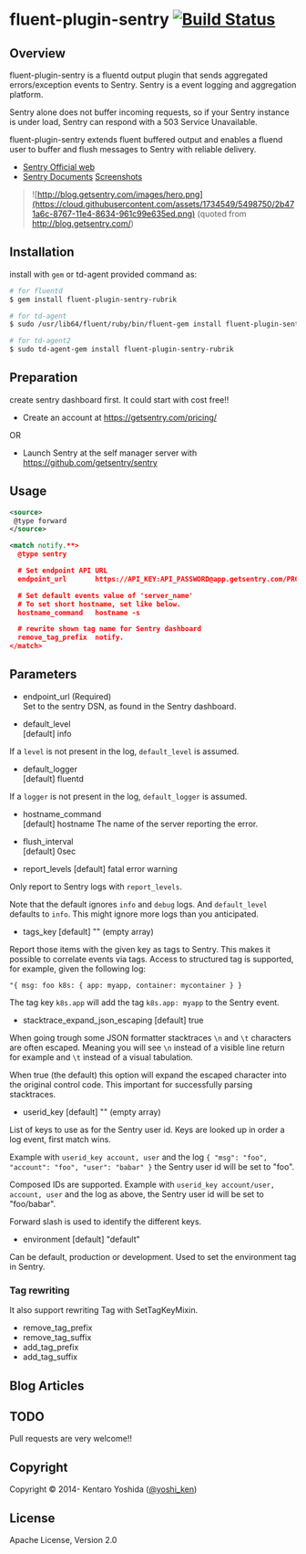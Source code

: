 # fluent-plugin-sentry [![Build Status](https://travis-ci.org/rubrikinc/fluent-plugin-sentry.png?branch=master)](https://travis-ci.org/rubrikinc/fluent-plugin-sentry)

## Overview

fluent-plugin-sentry is a fluentd output plugin that sends aggregated errors/exception events to Sentry. Sentry is a event logging and aggregation platform.<br>

Sentry alone does not buffer incoming requests, so if your Sentry instance is under load, Sentry can respond with a 503 Service Unavailable.<br>

fluent-plugin-sentry extends fluent buffered output and enables a fluend user to buffer and flush messages to Sentry with reliable delivery.

* [Sentry Official web](https://getsentry.com/welcome/)
* [Sentry Documents](http://sentry.readthedocs.org/en/latest/) [Screenshots](https://github.com/getsentry/sentry#screenshots)

> ![http://blog.getsentry.com/images/hero.png](https://cloud.githubusercontent.com/assets/1734549/5498750/2b471a6c-8767-11e4-8634-961c99e635ed.png)
(quoted from http://blog.getsentry.com/)


## Installation

install with `gem` or td-agent provided command as:

```bash
# for fluentd
$ gem install fluent-plugin-sentry-rubrik

# for td-agent
$ sudo /usr/lib64/fluent/ruby/bin/fluent-gem install fluent-plugin-sentry-rubrik

# for td-agent2
$ sudo td-agent-gem install fluent-plugin-sentry-rubrik
```

## Preparation

create sentry dashboard first. It could start with cost free!!

* Create an account at https://getsentry.com/pricing/

OR

* Launch Sentry at the self manager server with https://github.com/getsentry/sentry

## Usage

```xml
<source>
 @type forward
</source>

<match notify.**>
  @type sentry

  # Set endpoint API URL
  endpoint_url       https://API_KEY:API_PASSWORD@app.getsentry.com/PROJECT_ID

  # Set default events value of 'server_name'
  # To set short hostname, set like below.
  hostname_command   hostname -s

  # rewrite shown tag name for Sentry dashboard
  remove_tag_prefix  notify.
</match>
```

## Parameters

* endpoint_url (Required)<br>
Set to the sentry DSN, as found in the Sentry dashboard.

* default_level<br>
[default] info

If a `level` is not present in the log, `default_level` is assumed.

* default_logger<br>
[default] fluentd

If a `logger` is not present in the log, `default_logger` is assumed.

* hostname_command<br>
[default] hostname
The name of the server reporting the error.

* flush_interval<br>
[default] 0sec

* report_levels
[default] fatal error warning

Only report to Sentry logs with `report_levels`.

Note that the default ignores `info` and `debug` logs. And `default_level`
defaults to `info`. This might ignore more logs than you anticipated.

* tags_key
[default] "" (empty array)

Report those items with the given key as tags to Sentry. This makes it possible
to correlate events via tags. Access to structured tag is supported, for
example, given the following log:

```
"{ msg: foo k8s: { app: myapp, container: mycontainer } }
``` 
The tag key `k8s.app` will add the tag `k8s.app: myapp` to the Sentry event.

* stacktrace_expand_json_escaping
[default] true

When going trough some JSON formatter stacktraces `\n` and `\t` characters are
often escaped. Meaning you will see `\n` instead of a visible line return for
example and `\t` instead of a visual tabulation.

When true (the default) this option will expand the escaped character into the
original control code. This important for successfully parsing stacktraces.

* userid_key
[default] "" (empty array)

List of keys to use as for the Sentry user id. Keys are looked up in order a
log event, first match wins.

Example with `userid_key account, user` and the log
`{ "msg": "foo", "account": "foo", "user": "babar" }` the Sentry user id will
be set to "foo".

Composed IDs are supported. Example with
`userid_key account/user, account, user` and the log as above, the Sentry user
id will be set to "foo/babar".

Forward slash is used to identify the different keys.

* environment
[default] "default"

Can be default, production or development. Used to set the environment tag in
Sentry.

### Tag rewriting

It also support rewriting Tag with SetTagKeyMixin.

* remove_tag_prefix
* remove_tag_suffix
* add_tag_prefix
* add_tag_suffix

## Blog Articles

## TODO

Pull requests are very welcome!!

## Copyright

Copyright © 2014- Kentaro Yoshida ([@yoshi_ken](https://twitter.com/yoshi_ken))

## License

Apache License, Version 2.0

